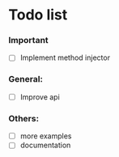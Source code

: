 # Todo list

### Important

- [ ] Implement method injector

### General:

- [ ] Improve api

### Others:

- [ ] more examples
- [ ] documentation
